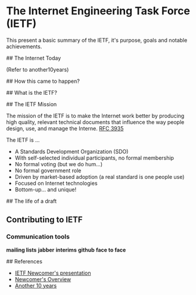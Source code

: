 # The Internet Engineering Task Force (IETF)

This present a basic summary of the IETF, it's purpose, goals and notable achievements.

## The Internet Today

(Refer to another10years)

## How this came to happen?

## What is the IETF?

## The IETF Mission

The mission of the IETF is to make the Internet work better by producing high quality, relevant technical documents that influence the way people design, use, and manage the Interne. [RFC 3935](https://datatracker.ietf.org/doc/rfc3935)

The IETF is ...
* A Standards Development Organization (SDO)
* With self-selected individual participants, no formal membership
* No formal voting (but we do hum...)
* No formal government role
* Driven by market-based adoption (a real standard is one people use)
* Focused on Internet technologies
* Bottom-up... and unique!

## The life of a draft

## Contributing to IETF



### Communication tools

**mailing lists**
**jabber**
**interims**
**github**
**face to face**


## References
- [IETF Newcomer's presentation](https://www.youtube.com/playlist?list=PLC86T-6ZTP5hXPJ-n4mwJbZ0BHaNlhTMA)
- [Newcomer's Overview](https://www.ietf.org/about/participate/tutorials/newcomers/overview/)
- [Another 10 years](./another10years.md)